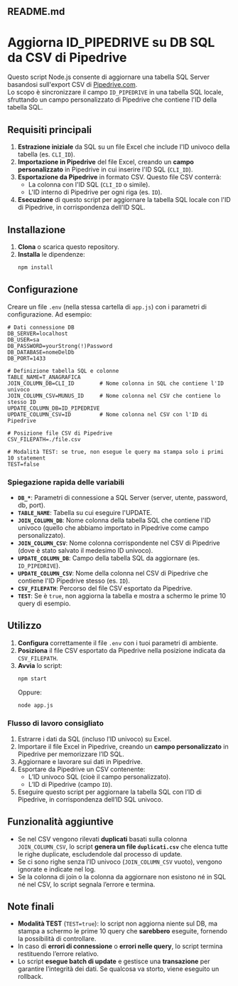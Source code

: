 **README.md**  
------------------------------  

# Aggiorna ID_PIPEDRIVE su DB SQL da CSV di Pipedrive  

Questo script Node.js consente di aggiornare una tabella SQL Server basandosi sull'export CSV di [Pipedrive.com](https://pipedrive.com).  
Lo scopo è sincronizzare il campo `ID_PIPEDRIVE` in una tabella SQL locale, sfruttando un campo personalizzato di Pipedrive che contiene l'ID della tabella SQL.  

## Requisiti principali  

1. **Estrazione iniziale** da SQL su un file Excel che include l'ID univoco della tabella (es. `CLI_ID`).  
2. **Importazione in Pipedrive** del file Excel, creando un **campo personalizzato** in Pipedrive in cui inserire l'ID SQL (`CLI_ID`).  
3. **Esportazione da Pipedrive** in formato CSV. Questo file CSV conterrà:
   - La colonna con l'ID SQL (`CLI_ID` o simile).  
   - L'ID interno di Pipedrive per ogni riga (es. `ID`).  
4. **Esecuzione** di questo script per aggiornare la tabella SQL locale con l'ID di Pipedrive, in corrispondenza dell'ID SQL.  

## Installazione  

1. **Clona** o scarica questo repository.  
2. **Installa** le dipendenze:  
   ```bash
   npm install
   ```  

## Configurazione  

Creare un file `.env` (nella stessa cartella di `app.js`) con i parametri di configurazione. Ad esempio:  

```
# Dati connessione DB
DB_SERVER=localhost
DB_USER=sa
DB_PASSWORD=yourStrong(!)Password
DB_DATABASE=nomeDelDb
DB_PORT=1433

# Definizione tabella SQL e colonne
TABLE_NAME=T_ANAGRAFICA
JOIN_COLUMN_DB=CLI_ID        # Nome colonna in SQL che contiene l'ID univoco
JOIN_COLUMN_CSV=MUNUS_ID     # Nome colonna nel CSV che contiene lo stesso ID
UPDATE_COLUMN_DB=ID_PIPEDRIVE
UPDATE_COLUMN_CSV=ID         # Nome colonna nel CSV con l'ID di Pipedrive

# Posizione file CSV di Pipedrive
CSV_FILEPATH=./file.csv

# Modalità TEST: se true, non esegue le query ma stampa solo i primi 10 statement
TEST=false
```

### Spiegazione rapida delle variabili  

- **`DB_*`**: Parametri di connessione a SQL Server (server, utente, password, db, port).  
- **`TABLE_NAME`**: Tabella su cui eseguire l'UPDATE.  
- **`JOIN_COLUMN_DB`**: Nome colonna della tabella SQL che contiene l'ID univoco (quello che abbiamo importato in Pipedrive come campo personalizzato).  
- **`JOIN_COLUMN_CSV`**: Nome colonna corrispondente nel CSV di Pipedrive (dove è stato salvato il medesimo ID univoco).  
- **`UPDATE_COLUMN_DB`**: Campo della tabella SQL da aggiornare (es. `ID_PIPEDRIVE`).  
- **`UPDATE_COLUMN_CSV`**: Nome della colonna nel CSV di Pipedrive che contiene l'ID Pipedrive stesso (es. `ID`).  
- **`CSV_FILEPATH`**: Percorso del file CSV esportato da Pipedrive.  
- **`TEST`**: Se è `true`, non aggiorna la tabella e mostra a schermo le prime 10 query di esempio.  

## Utilizzo  

1. **Configura** correttamente il file `.env` con i tuoi parametri di ambiente.  
2. **Posiziona** il file CSV esportato da Pipedrive nella posizione indicata da `CSV_FILEPATH`.  
3. **Avvia** lo script:  
   ```bash
   npm start
   ```  
   Oppure:  
   ```bash
   node app.js
   ```  

### Flusso di lavoro consigliato  

1. Estrarre i dati da SQL (incluso l’ID univoco) su Excel.  
2. Importare il file Excel in Pipedrive, creando un **campo personalizzato** in Pipedrive per memorizzare l’ID SQL.  
3. Aggiornare e lavorare sui dati in Pipedrive.  
4. Esportare da Pipedrive un CSV contenente:  
   - L’ID univoco SQL (cioè il campo personalizzato).  
   - L’ID di Pipedrive (campo `ID`).  
5. Eseguire questo script per aggiornare la tabella SQL con l’ID di Pipedrive, in corrispondenza dell’ID SQL univoco.  

## Funzionalità aggiuntive  

- Se nel CSV vengono rilevati **duplicati** basati sulla colonna `JOIN_COLUMN_CSV`, lo script **genera un file `duplicati.csv`** che elenca tutte le righe duplicate, escludendole dal processo di update.  
- Se ci sono righe senza l’ID univoco (`JOIN_COLUMN_CSV` vuoto), vengono ignorate e indicate nel log.  
- Se la colonna di join o la colonna da aggiornare non esistono né in SQL né nel CSV, lo script segnala l’errore e termina.  

## Note finali  

- **Modalità TEST** (`TEST=true`): lo script non aggiorna niente sul DB, ma stampa a schermo le prime 10 query che **sarebbero** eseguite, fornendo la possibilità di controllare.  
- In caso di **errori di connessione** o **errori nelle query**, lo script termina restituendo l’errore relativo.  
- Lo script **esegue batch di update** e gestisce una **transazione** per garantire l’integrità dei dati. Se qualcosa va storto, viene eseguito un rollback.  